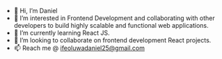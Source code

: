 - 👋 Hi, I’m Daniel 
- 👀 I’m interested in Frontend Development and collaborating with other developers to build highly scalable and functional web applications.
- 🌱 I’m currently learning React JS.
- 💞️ I’m looking to collaborate on frontend development React projects.
- 📫 Reach me @ ifeoluwadaniel25@gmail.com

<!---
Obisanya1/Obisanya1 is a ✨ special ✨ repository because its `README.md` (this file) appears on your GitHub profile.
You can click the Preview link to take a look at your changes.
--->
